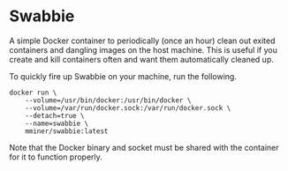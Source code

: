 # Swabbie

A simple Docker container to periodically (once an hour) clean out exited
containers and dangling images on the host machine. This is useful if you
create and kill containers often and want them automatically cleaned up.

To quickly fire up Swabbie on your machine, run the following.

```
docker run \
    --volume=/usr/bin/docker:/usr/bin/docker \
    --volume=/var/run/docker.sock:/var/run/docker.sock \
    --detach=true \
    --name=swabbie \
    mminer/swabbie:latest
```

Note that the Docker binary and socket must be shared with the container for it
to function properly.
